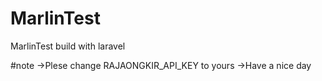 # MarlinTest
MarlinTest build with laravel

#note
->Plese change RAJAONGKIR_API_KEY to yours
->Have a nice day
